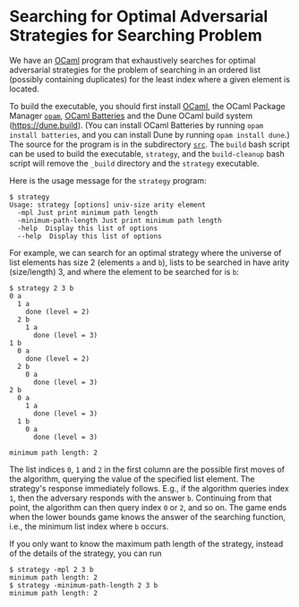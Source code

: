 Searching for Optimal Adversarial Strategies for Searching Problem
========================================================

We have an [OCaml](https://ocaml.org) program that exhaustively
searches for optimal adversarial strategies for the problem of
searching in an ordered list (possibly containing duplicates) for the
least index where a given element is located.

To build the executable, you should first install
[OCaml](https://ocaml.org), the OCaml Package Manager
[`opam`](https://opam.ocaml.org), [OCaml
Batteries](https://ocaml-batteries-team.github.io/batteries-included/hdoc2/)
and the Dune OCaml build system (https://dune.build).
(You can install OCaml Batteries by running `opam install batteries`,
and you can install Dune by running `opam install dune`.)
The source for the program is in the subdirectory [`src`](src).
The `build` bash script can be used to build the executable,
`strategy`, and the `build-cleanup` bash script will remove the
`_build` directory and the `strategy` executable.

Here is the usage message for the `strategy` program:

```
$ strategy
Usage: strategy [options] univ-size arity element
  -mpl Just print minimum path length
  -minimum-path-length Just print minimum path length
  -help  Display this list of options
  --help  Display this list of options
```

For example, we can search for an optimal strategy where the universe
of list elements has size 2 (elements `a` and `b`), lists to be
searched in have arity (size/length) 3, and where the element to be
searched for is `b`:
```
$ strategy 2 3 b
0 a
  1 a
    done (level = 2)
  2 b
    1 a
      done (level = 3)
1 b
  0 a
    done (level = 2)
  2 b
    0 a
      done (level = 3)
2 b
  0 a
    1 a
      done (level = 3)
  1 b
    0 a
      done (level = 3)

minimum path length: 2
```
The list indices `0`, `1` and `2` in the first column are the possible first
moves of the algorithm, querying the value of the specified list element.
The strategy's response immediately follows. E.g., if the algorithm
queries index `1`, then the adversary responds with the answer `b`.
Continuing from that point, the algorithm can then query index `0` or
`2`, and so on. The game ends when the lower bounds game knows the
answer of the searching function, i.e., the minimum list index where
`b` occurs.

If you only want to know the maximum path length of the strategy, instead
of the details of the strategy, you can run
```
$ strategy -mpl 2 3 b
minimum path length: 2
$ strategy -minimum-path-length 2 3 b
minimum path length: 2
```
